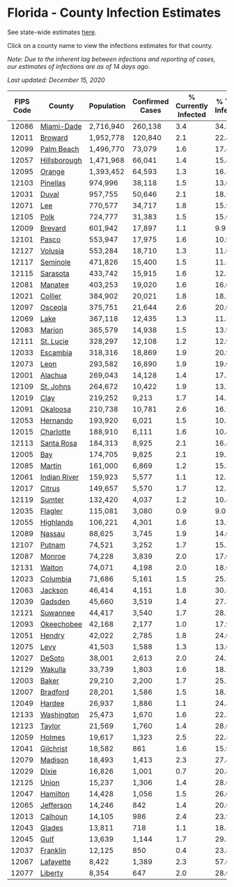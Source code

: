 # Florida - County Infection Estimates

See state-wide estimates [here](/infections/us-fl).

Click on a county name to view the infections estimates for that county.

*Note: Due to the inherent lag between infections and reporting of cases, our estimates of infections are as of 14 days ago.*

*Last updated: December 15, 2020*

|   FIPS Code |                       County |   Population |   Confirmed Cases |   % Currently Infected |   % Total Infected |
|-------------|------------------------------|--------------|-------------------|------------------------|--------------------|
|       12086 |     [Miami-Dade](miami-dade) |    2,716,940 |           260,138 |                    3.4 |               34.5 |
|       12011 |           [Broward](broward) |    1,952,778 |           120,840 |                    2.1 |               22.4 |
|       12099 |     [Palm Beach](palm-beach) |    1,496,770 |            73,079 |                    1.6 |               17.4 |
|       12057 | [Hillsborough](hillsborough) |    1,471,968 |            66,041 |                    1.4 |               15.8 |
|       12095 |             [Orange](orange) |    1,393,452 |            64,593 |                    1.3 |               16.3 |
|       12103 |         [Pinellas](pinellas) |      974,996 |            38,118 |                    1.5 |               13.6 |
|       12031 |               [Duval](duval) |      957,755 |            50,646 |                    2.1 |               18.5 |
|       12071 |                   [Lee](lee) |      770,577 |            34,717 |                    1.8 |               15.9 |
|       12105 |                 [Polk](polk) |      724,777 |            31,383 |                    1.5 |               15.0 |
|       12009 |           [Brevard](brevard) |      601,942 |            17,897 |                    1.1 |                9.9 |
|       12101 |               [Pasco](pasco) |      553,947 |            17,975 |                    1.6 |               10.9 |
|       12127 |           [Volusia](volusia) |      553,284 |            18,710 |                    1.3 |               11.6 |
|       12117 |         [Seminole](seminole) |      471,826 |            15,400 |                    1.5 |               11.5 |
|       12115 |         [Sarasota](sarasota) |      433,742 |            15,915 |                    1.6 |               12.5 |
|       12081 |           [Manatee](manatee) |      403,253 |            19,020 |                    1.6 |               16.6 |
|       12021 |           [Collier](collier) |      384,902 |            20,021 |                    1.8 |               18.5 |
|       12097 |           [Osceola](osceola) |      375,751 |            21,644 |                    2.6 |               20.0 |
|       12069 |                 [Lake](lake) |      367,118 |            12,435 |                    1.3 |               11.5 |
|       12083 |             [Marion](marion) |      365,579 |            14,938 |                    1.5 |               13.9 |
|       12111 |       [St. Lucie](st.-lucie) |      328,297 |            12,108 |                    1.2 |               12.9 |
|       12033 |         [Escambia](escambia) |      318,316 |            18,869 |                    1.9 |               20.9 |
|       12073 |                 [Leon](leon) |      293,582 |            16,890 |                    1.9 |               19.0 |
|       12001 |           [Alachua](alachua) |      269,043 |            14,128 |                    1.4 |               17.3 |
|       12109 |       [St. Johns](st.-johns) |      264,672 |            10,422 |                    1.9 |               13.2 |
|       12019 |                 [Clay](clay) |      219,252 |             9,213 |                    1.7 |               14.1 |
|       12091 |         [Okaloosa](okaloosa) |      210,738 |            10,781 |                    2.6 |               16.7 |
|       12053 |         [Hernando](hernando) |      193,920 |             6,021 |                    1.5 |               10.2 |
|       12015 |       [Charlotte](charlotte) |      188,910 |             6,111 |                    1.6 |               10.8 |
|       12113 |     [Santa Rosa](santa-rosa) |      184,313 |             8,925 |                    2.1 |               16.4 |
|       12005 |                   [Bay](bay) |      174,705 |             9,825 |                    2.1 |               19.2 |
|       12085 |             [Martin](martin) |      161,000 |             6,869 |                    1.2 |               15.3 |
|       12061 | [Indian River](indian-river) |      159,923 |             5,577 |                    1.1 |               12.1 |
|       12017 |             [Citrus](citrus) |      149,657 |             5,570 |                    1.7 |               12.1 |
|       12119 |             [Sumter](sumter) |      132,420 |             4,037 |                    1.2 |               10.4 |
|       12035 |           [Flagler](flagler) |      115,081 |             3,080 |                    0.9 |                9.0 |
|       12055 |       [Highlands](highlands) |      106,221 |             4,301 |                    1.6 |               13.5 |
|       12089 |             [Nassau](nassau) |       88,625 |             3,745 |                    1.9 |               14.0 |
|       12107 |             [Putnam](putnam) |       74,521 |             3,252 |                    1.7 |               15.1 |
|       12087 |             [Monroe](monroe) |       74,228 |             3,839 |                    2.0 |               17.6 |
|       12131 |             [Walton](walton) |       74,071 |             4,198 |                    2.0 |               18.6 |
|       12023 |         [Columbia](columbia) |       71,686 |             5,161 |                    1.5 |               25.5 |
|       12063 |           [Jackson](jackson) |       46,414 |             4,151 |                    1.8 |               30.5 |
|       12039 |           [Gadsden](gadsden) |       45,660 |             3,519 |                    1.4 |               27.3 |
|       12121 |         [Suwannee](suwannee) |       44,417 |             3,540 |                    1.7 |               28.7 |
|       12093 |     [Okeechobee](okeechobee) |       42,168 |             2,177 |                    1.0 |               17.9 |
|       12051 |             [Hendry](hendry) |       42,022 |             2,785 |                    1.8 |               24.0 |
|       12075 |                 [Levy](levy) |       41,503 |             1,588 |                    1.3 |               13.0 |
|       12027 |             [DeSoto](desoto) |       38,001 |             2,613 |                    2.0 |               24.2 |
|       12129 |           [Wakulla](wakulla) |       33,739 |             1,803 |                    1.6 |               18.1 |
|       12003 |               [Baker](baker) |       29,210 |             2,200 |                    1.7 |               25.2 |
|       12007 |         [Bradford](bradford) |       28,201 |             1,586 |                    1.5 |               18.5 |
|       12049 |             [Hardee](hardee) |       26,937 |             1,886 |                    1.1 |               24.4 |
|       12133 |     [Washington](washington) |       25,473 |             1,670 |                    1.6 |               22.3 |
|       12123 |             [Taylor](taylor) |       21,569 |             1,760 |                    1.4 |               28.0 |
|       12059 |             [Holmes](holmes) |       19,617 |             1,323 |                    2.5 |               22.8 |
|       12041 |       [Gilchrist](gilchrist) |       18,582 |               861 |                    1.6 |               15.9 |
|       12079 |           [Madison](madison) |       18,493 |             1,413 |                    2.3 |               27.4 |
|       12029 |               [Dixie](dixie) |       16,826 |             1,001 |                    0.7 |               20.8 |
|       12125 |               [Union](union) |       15,237 |             1,306 |                    1.4 |               28.0 |
|       12047 |         [Hamilton](hamilton) |       14,428 |             1,056 |                    1.5 |               26.0 |
|       12065 |       [Jefferson](jefferson) |       14,246 |               842 |                    1.4 |               20.6 |
|       12013 |           [Calhoun](calhoun) |       14,105 |               986 |                    2.4 |               23.9 |
|       12043 |             [Glades](glades) |       13,811 |               718 |                    1.1 |               18.5 |
|       12045 |                 [Gulf](gulf) |       13,639 |             1,144 |                    1.7 |               29.5 |
|       12037 |         [Franklin](franklin) |       12,125 |               850 |                    0.4 |               23.8 |
|       12067 |       [Lafayette](lafayette) |        8,422 |             1,389 |                    2.3 |               57.0 |
|       12077 |           [Liberty](liberty) |        8,354 |               647 |                    2.0 |               28.0 |